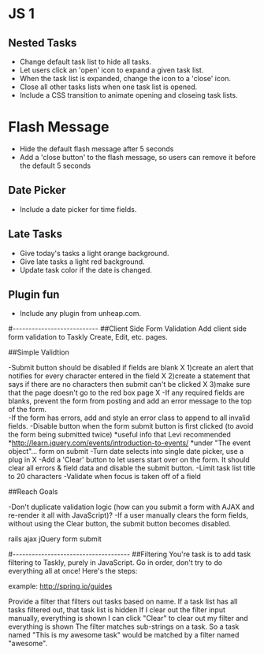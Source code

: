 # JS 1

## Nested Tasks
- Change default task list to hide all tasks.
- Let users click an 'open' icon to expand a given task list.
- When the task list is expanded, change the icon to a 'close' icon.
- Close all other tasks lists when one task list is opened.
- Include a CSS transition to animate opening and closeing task lists.

# Flash Message
- Hide the default flash message after 5 seconds
- Add a 'close button' to the flash message, so users can remove it before the default 5 seconds

## Date Picker
- Include a date picker for time fields.

## Late Tasks
- Give today's tasks a light orange background.
- Give late tasks a light red background.
- Update task color if the date is changed.

## Plugin fun
- Include any plugin from unheap.com.


#---------------------------
##Client Side Form Validation
Add client side form validation to Taskly Create, Edit, etc. pages.

##Simple Validtion

-Submit button should be disabled if fields are blank  X
  1)create an alert that notifies for every character entered in the field  X
  2)create a statement that says if there are no characters then submit can't be clicked  X
  3)make sure that the page doesn't go to the red box page  X
-If any required fields are blanks, prevent the form from posting and add an error message to the top of the form.  
-If the form has errors, add and style an error class to append to all invalid fields.
-Disable button when the form submit button is first clicked (to avoid the form being submitted twice)
   *useful info that Levi recommended
   *http://learn.jquery.com/events/introduction-to-events/
   *under "The event object"... form on submit
-Turn date selects into single date picker, use a plug in  X
-Add a 'Clear' button to let users start over on the form. It should clear all errors & field data and disable the submit button.
-Limit task list title to 20 characters
-Validate when focus is taken off of a field

##Reach Goals

-Don't duplicate validation logic (how can you submit a form with AJAX and re-render it all with JavaScript)?
-If a user manually clears the form fields, without using the Clear button, the submit button becomes disabled.



rails ajax jQuery form submit

#-------------------------------------
##Filtering
You're task is to add task filtering to Taskly, purely in JavaScript. Go in order, don't try to do everything all at once! Here's the steps:

example: http://spring.io/guides

Provide a filter that filters out tasks based on name.
If a task list has all tasks filtered out, that task list is hidden
If I clear out the filter input manually, everything is shown
I can click "Clear" to clear out my filter and everything is shown
The filter matches sub-strings on a task. So a task named "This is my awesome task" would be matched by a filter named "awesome".